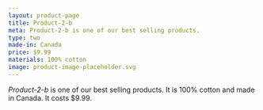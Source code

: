 ```yaml
---
layout: product-page
title: Product-2-b
meta: Product-2-b is one of our best selling products.
type: two
made-in: Canada
price: $9.99
materials: 100% cotton
image: product-image-placeholder.svg
---
```


*Product-2-b* is one of our best selling products. It is 100% cotton and made in Canada. It costs $9.99.
